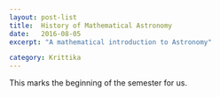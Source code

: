 ```yaml
---
layout: post-list
title:  History of Mathematical Astronomy
date:   2016-08-05
excerpt: "A mathematical introduction to Astronomy"

category: Krittika
---
```



This marks the beginning of the semester for us.
